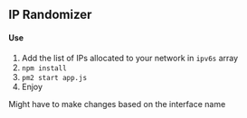 ## IP Randomizer

#### Use

1. Add the list of IPs allocated to your network in `ipv6s` array
2. `npm install`
3. `pm2 start app.js`
4. Enjoy

Might have to make changes based on the interface name
